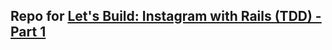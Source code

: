 ## Repo for [Let's Build: Instagram with Rails (TDD) - Part 1](http://www.devwalks.com/lets-build-instagram-test-driven-with-ruby-on-rails-part-1/)
